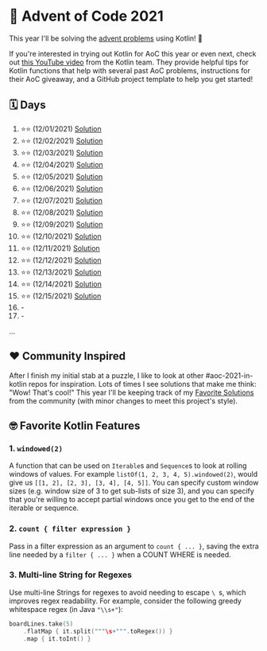 # :christmas_tree: Advent of Code 2021

This year I'll be solving the [advent problems](https://adventofcode.com/) using Kotlin! :clinking_glasses:

If you're interested in trying out Kotlin for AoC this year or even next, check out [this YouTube video](https://youtu.be/6-XSehwRgSY) from the Kotlin team. They provide helpful tips for Kotlin functions that help with several past AoC problems, instructions for their AoC giveaway, and a GitHub project template to help you get started!

## :spiral_calendar: Days

1. :star::star: (12/01/2021) [Solution](src/main/kotlin/com/github/markaalvaro/advent2021/Day01.kt)
2. :star::star: (12/02/2021) [Solution](src/main/kotlin/com/github/markaalvaro/advent2021/Day02.kt)
3. :star::star: (12/03/2021) [Solution](src/main/kotlin/com/github/markaalvaro/advent2021/Day03.kt)
4. :star::star: (12/04/2021) [Solution](src/main/kotlin/com/github/markaalvaro/advent2021/Day04.kt)
5. :star::star: (12/05/2021) [Solution](src/main/kotlin/com/github/markaalvaro/advent2021/Day05.kt)
6. :star::star: (12/06/2021) [Solution](src/main/kotlin/com/github/markaalvaro/advent2021/Day06.kt)
7. :star::star: (12/07/2021) [Solution](src/main/kotlin/com/github/markaalvaro/advent2021/Day07.kt)
8. :star::star: (12/08/2021) [Solution](src/main/kotlin/com/github/markaalvaro/advent2021/Day08.kt) 
9. :star::star: (12/09/2021) [Solution](src/main/kotlin/com/github/markaalvaro/advent2021/Day09.kt)
10. :star::star: (12/10/2021) [Solution](src/main/kotlin/com/github/markaalvaro/advent2021/Day10.kt)
11. :star::star: (12/11/2021) [Solution](src/main/kotlin/com/github/markaalvaro/advent2021/Day11.kt)
12. :star::star: (12/12/2021) [Solution](src/main/kotlin/com/github/markaalvaro/advent2021/Day12.kt)
13. :star::star: (12/13/2021) [Solution](src/main/kotlin/com/github/markaalvaro/advent2021/Day13.kt)
14. :star::star: (12/14/2021) [Solution](src/main/kotlin/com/github/markaalvaro/advent2021/Day14.kt)
15. :star::star: (12/15/2021) [Solution](src/main/kotlin/com/github/markaalvaro/advent2021/Day15.kt)
16. \-
17. \-

...

## :heart: Community Inspired

After I finish my initial stab at a puzzle, I like to look at other #aoc-2021-in-kotlin repos for inspiration. Lots of times I see solutions that make me think: "Wow! That's cool!" This year I'll be keeping track of my [Favorite Solutions](src/main/kotlin/com/github/markaalvaro/advent2021/CommunityInspired.kt) from the community (with minor changes to meet this project's style).

## :nerd_face: Favorite Kotlin Features

### 1. `windowed(2)`

A function that can be used on `Iterable`s and `Sequence`s to look at rolling windows of values. For example `listOf(1, 2, 3, 4, 5).windowed(2)`, would give us `[[1, 2], [2, 3], [3, 4], [4, 5]]`. You can specify custom window sizes (e.g. window size of 3 to get sub-lists of size 3), and you can specify that you're willing to accept partial windows once you get to the end of the iterable or sequence.

### 2. `count { filter expression }`

Pass in a filter expression as an argument to `count { ... }`, saving the extra line needed by a `filter { ... }` when a COUNT WHERE is needed.

### 3. Multi-line String for Regexes

Use multi-line Strings for regexes to avoid needing to escape `\ `s, which improves regex readability. For example, consider the following greedy whitespace regex (in Java `"\\s+"`):

```kotlin
boardLines.take(5)
    .flatMap { it.split("""\s+""".toRegex()) }
    .map { it.toInt() }
```


